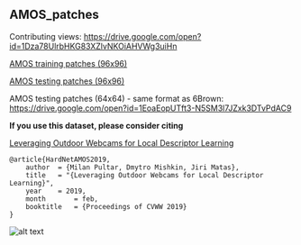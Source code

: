 ## AMOS_patches

Contributing views:
https://drive.google.com/open?id=1Dza78UlrbHKG83XZlvNKOiAHVWg3uiHn

[AMOS training patches (96x96)](http://cmp.felk.cvut.cz/~qqpultar/train_patches.pt)

[AMOS testing patches (96x96)](http://cmp.felk.cvut.cz/~qqpultar/test_patches.pt)

AMOS testing patches (64x64) - same format as 6Brown:
https://drive.google.com/open?id=1EoaEopUTft3-N5SM3l7JZxk3DTvPdAC9

**If you use this dataset, please consider citing**

[Leveraging Outdoor Webcams for Local Descriptor Learning](http://diglib.tugraz.at/download.php?id=5c5941d91cdd5&location=browse)

```
@article{HardNetAMOS2019,
    author 	= {Milan Pultar, Dmytro Mishkin, Jiri Matas},
    title  	= "{Leveraging Outdoor Webcams for Local Descriptor Learning}",
    year   	= 2019,
    month    	= feb,
    booktitle 	= {Proceedings of CVWW 2019}
}
```

![alt text](patches.png)
